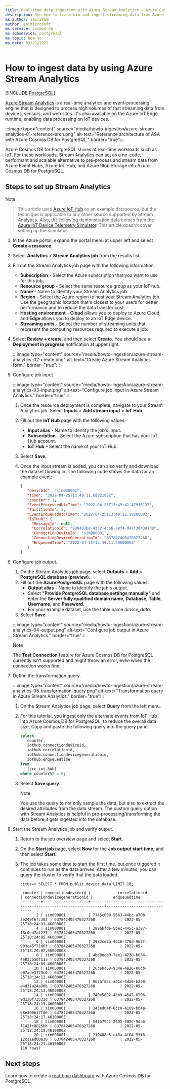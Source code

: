 ```yaml
---
title: Real-time data ingestion with Azure Stream Analytics - Azure Cosmos DB for PostgreSQL
description: See how to transform and ingest streaming data from Azure Cosmos DB for PostgreSQL by using Azure Stream Analytics.
ms.author: sasriram
author: saimicrosoft
ms.service: cosmos-db
ms.subservice: postgresql
ms.topic: how-to
ms.date: 09/21/2022
---
```


# How to ingest data by using Azure Stream Analytics

[!INCLUDE [PostgreSQL](../includes/appliesto-postgresql.md)]

[Azure Stream Analytics](https://azure.microsoft.com/services/stream-analytics/#features)
is a real-time analytics and event-processing engine that is designed to
process high volumes of fast streaming data from devices, sensors, and web
sites. It's also available on the Azure IoT Edge runtime, enabling data
processing on IoT devices.

:::image type="content" source="media/howto-ingestion/azure-stream-analytics-01-reference-arch.png" alt-text="Reference architecture of ASA with Azure Cosmos DB for PostgreSQL." border="true":::

Azure Cosmos DB for PostgreSQL shines at real-time workloads such as
[IoT](quickstart-build-scalable-apps-model-high-throughput.md). For these workloads,
Stream Analytics can act as a no-code, performant and scalable
alternative to pre-process and stream data from Azure Event Hubs, Azure IoT Hub, and Azure
Blob Storage into Azure Cosmos DB for PostgreSQL.

## Steps to set up Stream Analytics

> [!NOTE]
>> This article uses [Azure IoT Hub](../../iot-hub/iot-concepts-and-iot-hub.md)
> as an example datasource, but the technique is applicable to any other source
> supported by Stream Analytics. Also, the following demonstration data comes from the
> [Azure IoT Device Telemetry Simulator](https://github.com/Azure-Samples/Iot-Telemetry-Simulator). This
> article doesn't cover setting up the simulator.

1. In the Azure portal, expand the portal menu at upper left and select **Create a resource**.
1. Select **Analytics** > **Stream Analytics job** from the results list.
1. Fill out the Stream Analytics job page with the following information:
   * **Subscription** - Select the Azure subscription that you want to use for this job.
   * **Resource group** - Select the same resource group as your IoT hub.
   * **Name** - Name to identify your Stream Analytics job.
   * **Region** - Select the Azure region to host your Stream Analytics job. Use the geographic location that's closest to your users for better performance and to reduce the data transfer cost.
   * **Hosting environment** - **Cloud** allows you to deploy to Azure Cloud, and **Edge** allows you to deploy to an IoT Edge device.
   * **Streaming units** - Select the number of streaming units that represent the computing resources required to execute a job.
1. Select **Review + create**, and then select **Create**. You should see a **Deployment in progress** notification at upper right.

   :::image type="content" source="media/howto-ingestion/azure-stream-analytics-02-create.png" alt-text="Create Azure Stream Analytics form." border="true":::

1. Configure job input.

   :::image type="content" source="media/howto-ingestion/azure-stream-analytics-03-input.png" alt-text="Configure job input in Azure Stream Analytics." border="true":::

   1. Once the resource deployment is complete, navigate to your Stream Analytics
      job. Select **Inputs** > **Add stream input** > **IoT Hub**.

   1. Fill out the **IoT Hub** page with the following values:
      * **Input alias** - Name to identify the job's input.
      * **Subscription** - Select the Azure subscription that has your IoT Hub account.
      * **IoT Hub** – Select the name of your IoT Hub.
   1. Select **Save**.
   1. Once the input stream is added, you can also verify and download the dataset flowing in.
      The following code shows the data for an example event:

      ```json
      {
         "deviceId": "sim000001",
         "time": "2022-04-25T13:49:11.6892185Z",
         "counter": 1,
         "EventProcessedUtcTime": "2022-04-25T13:49:41.4791613Z",
         "PartitionId": 3,
         "EventEnqueuedUtcTime": "2022-04-25T13:49:12.1820000Z",
         "IoTHub": {
           "MessageId": null,
           "CorrelationId": "990407b8-4332-4cb6-a8f4-d47f304397d8",
           "ConnectionDeviceId": "sim000001",
           "ConnectionDeviceGenerationId": "637842405470327268",
           "EnqueuedTime": "2022-04-25T13:49:11.7060000Z"
         }
      }
      ```

1. Configure job output.

   1. On the Stream Analytics job page, select **Outputs** > **Add** > **PostgreSQL database (preview)**.
   1. Fill out the **Azure PostgreSQL** page with the following values:
      * **Output alias** - Name to identify the job's output.
      * Select **"Provide PostgreSQL database settings manually"** and enter the **Server fully qualified domain name**, **Database**, **Table**, **Username**, and **Password**.
      * For your example dataset, use the table name *device_data*.
   1. Select **Save**.

   :::image type="content" source="media/howto-ingestion/azure-stream-analytics-04-output.png" alt-text="Configure job output in Azure Stream Analytics." border="true":::

      > [!NOTE]
      > The **Test Connection** feature for Azure Cosmos DB for PostgreSQL currently isn't supported and might throw an error, even when the connection works fine.

1. Define the transformation query.

   :::image type="content" source="media/howto-ingestion/azure-stream-analytics-05-transformation-query.png" alt-text="Transformation query in Azure Stream Analytics." border="true":::

   1. On the Stream Analytics job page, select **Query** from the left menu.
   1. For this tutorial, you ingest only the alternate events from IoT Hub into Azure Cosmos DB for PostgreSQL, to reduce the overall data size. Copy and paste the following query into the query pane:

      ```sql
      select
         counter,
         iothub.connectiondeviceid,
         iothub.correlationid,
         iothub.connectiondevicegenerationid,
         iothub.enqueuedtime
      from
         [src-iot-hub]
      where counter%2 = 0;
      ```

   1. Select **Save query**.

      > [!NOTE]
      > You use the query to not only sample the data, but also to extract the
      > desired attributes from the data stream. The custom query option with
      > Stream Analytics is helpful in pre-processing/transforming the data
      > before it gets ingested into the database.

1. Start the Stream Analytics job and verify output.

   1. Return to the job overview page and select **Start**.
   1. On the **Start job** page, select **Now** for the **Job output start time**, and then select **Start**.
   1. The job takes some time to start the first time, but once triggered it continues to run as the data arrives. After a few minutes, you can query the cluster to verify that the data loaded.

      ```output
      citus=> SELECT * FROM public.device_data LIMIT 10;

       counter | connectiondeviceid |            correlationid             | connectiondevicegenerationid |         enqueuedtime
      ---------+--------------------+--------------------------------------+------------------------------+------------------------------
             2 | sim000001          | 7745c600-5663-44bc-a70b-3e249f6fc302 | 637842405470327268           | 2022-05-25T18:24:03.4600000Z
             4 | sim000001          | 389abfde-5bec-445c-a387-18c0ed7af227 | 637842405470327268           | 2022-05-25T18:24:05.4600000Z
             6 | sim000001          | 3932ce3a-4616-470d-967f-903c45f71d0f | 637842405470327268           | 2022-05-25T18:24:07.4600000Z
             8 | sim000001          | 4bd8ecb0-7ee1-4238-b034-4e03cb50f11a | 637842405470327268           | 2022-05-25T18:24:09.4600000Z
            10 | sim000001          | 26cebc68-934e-4e26-80db-e07ade3775c0 | 637842405470327268           | 2022-05-25T18:24:11.4600000Z
            12 | sim000001          | 067af85c-a01c-4da0-b208-e4d31a24a9db | 637842405470327268           | 2022-05-25T18:24:13.4600000Z
            14 | sim000001          | 740e5002-4bb9-4547-8796-9d130f73532d | 637842405470327268           | 2022-05-25T18:24:15.4600000Z
            16 | sim000001          | 343ed04f-0cc0-4189-b04a-68e300637f0e | 637842405470327268           | 2022-05-25T18:24:17.4610000Z
            18 | sim000001          | 54157941-2405-407d-9da6-f142fc8825bb | 637842405470327268           | 2022-05-25T18:24:19.4610000Z
            20 | sim000001          | 219488e5-c48a-4f04-93f6-12c11ed00a30 | 637842405470327268           | 2022-05-25T18:24:21.4610000Z
      (10 rows)
      ```

## Next steps

Learn how to create a [real-time dashboard](tutorial-design-database-realtime.md) with Azure Cosmos DB for PostgreSQL.
